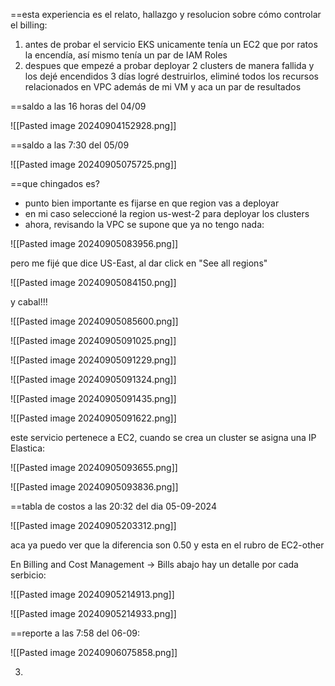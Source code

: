 
==esta experiencia es el relato, hallazgo y resolucion sobre cómo controlar el billing:

1. antes de probar el servicio EKS unicamente tenía un EC2 que por ratos la encendía, así mismo tenía un par de IAM Roles
2. despues que empezé a probar deployar 2 clusters de manera fallida y los dejé encendidos 3 días logré destruirlos, eliminé todos los recursos relacionados en VPC además de mi VM y aca un par de resultados

==saldo a las 16 horas del 04/09

![[Pasted image 20240904152928.png]]


==saldo a las 7:30 del 05/09

![[Pasted image 20240905075725.png]]

==que chingados es?

- punto bien importante es fijarse en que region vas a deployar
- en mi caso seleccioné la region us-west-2 para deployar los clusters
- ahora, revisando la VPC se supone que ya no tengo nada:

![[Pasted image 20240905083956.png]]

pero me fijé que dice US-East, al dar click en "See all regions"

![[Pasted image 20240905084150.png]]


y cabal!!!

![[Pasted image 20240905085600.png]]

![[Pasted image 20240905091025.png]]

![[Pasted image 20240905091229.png]]

![[Pasted image 20240905091324.png]]


![[Pasted image 20240905091435.png]]


![[Pasted image 20240905091622.png]]

este servicio pertenece a EC2, cuando se crea un cluster se asigna una IP Elastica:

![[Pasted image 20240905093655.png]]

![[Pasted image 20240905093836.png]]


==tabla de costos a las 20:32 del dia 05-09-2024

![[Pasted image 20240905203312.png]]

aca ya puedo ver que la diferencia son 0.50 y esta en el rubro de EC2-other

En Billing and Cost Management -> Bills abajo hay un detalle por cada serbicio:

![[Pasted image 20240905214913.png]]


![[Pasted image 20240905214933.png]]

==reporte a las 7:58 del 06-09:

![[Pasted image 20240906075858.png]]




3. 